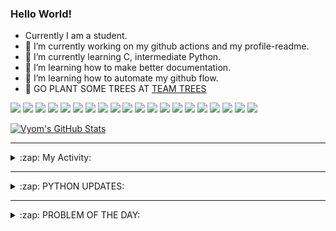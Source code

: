 ### Hello World!

- Currently I am a student.
- 🔭 I’m currently working on my github actions and my profile-readme. 
- 🌱 I’m currently learning C, intermediate Python.
- 🌱 I’m learning how to make better documentation.
- 🌱 I’m learning how to automate my github flow.
- 🌱 GO PLANT SOME TREES AT [TEAM TREES](https://teamtrees.org/)

![](https://img.shields.io/badge/Editor-Vim-informational?style=flat&logo=Editor&logoColor=white&color=2bbc8a)
![](https://img.shields.io/badge/Editor-VScode-informational?style=flat&logo=<LOGO_NAME>&logoColor=white&color=2bbc8a)
![](https://img.shields.io/badge/OS-MacOS-informational?style=flat&logo=<LOGO_NAME>&logoColor=white&color=2bbc8a)
![](https://img.shields.io/badge/OS-Fedora-informational?style=flat&logo=<LOGO_NAME>&logoColor=white&color=2bbc8a)
![](https://img.shields.io/badge/OS-Ubuntu-informational?style=flat&logo=<LOGO_NAME>&logoColor=white&color=2bbc8a)
![](https://img.shields.io/badge/Tools-mysql-informational?style=flat&logo=<LOGO_NAME>&logoColor=white&color=2bbc8a)
![](https://img.shields.io/badge/Tools-MongoDB-informational?style=flat&logo=<LOGO_NAME>&logoColor=white&color=2bbc8a)
![](https://img.shields.io/badge/Tools-DiscordAPI-informational?style=flat&logo=<LOGO_NAME>&logoColor=white&color=2bbc8a)
![](https://img.shields.io/badge/Tools-GoogleAPIs-informational?style=flat&logo=<LOGO_NAME>&logoColor=white&color=2bbc8a)
![](https://img.shields.io/badge/Tools-html-informational?style=flat&logo=<LOGO_NAME>&logoColor=white&color=2bbc8a)
![](https://img.shields.io/badge/Tools-css-informational?style=flat&logo=<LOGO_NAME>&logoColor=white&color=2bbc8a)
![](https://img.shields.io/badge/Tools-ScikitLearn-informational?style=flat&logo=<LOGO_NAME>&logoColor=white&color=2bbc8a)
![](https://img.shields.io/badge/Tools-json-informational?style=flat&logo=<LOGO_NAME>&logoColor=white&color=2bbc8a)
![](https://img.shields.io/badge/Tools-Metasploit-informational?style=flat&logo=<LOGO_NAME>&logoColor=white&color=2bbc8a)
![](https://img.shields.io/badge/Shell-zsh-informational?style=flat&logo=<LOGO_NAME>&logoColor=white&color=2bbc8a)
![](https://img.shields.io/badge/Code-Python-informational?style=flat&logo=<LOGO_NAME>&logoColor=white&color=2bbc8a)
![](https://img.shields.io/badge/Code-Ruby-informational?style=flat&logo=<LOGO_NAME>&logoColor=white&color=2bbc8a)
![](https://img.shields.io/badge/Code-Processing-informational?style=flat&logo=<LOGO_NAME>&logoColor=white&color=2bbc8a)
![](https://img.shields.io/badge/Code-Arduino-informational?style=flat&logo=<LOGO_NAME>&logoColor=white&color=2bbc8a)
![](https://img.shields.io/badge/Graphics-Blender-informational?style=flat&logo=<LOGO_NAME>&logoColor=white&color=2bbc8a)

<a href="https://github.com/Vyvy-vi/Vyvy-vi">
  <img align="center" src="https://profile-readme-git-master.vyvy-vi.vercel.app/api?username=Vyvy-vi&show_icons=true&line_height=27&count_private=true&title_color=ffffff&text_color=c9cacc&icon_color=2bbc8a&bg_color=1d1f21" alt="Vyom's GitHub Stats" />
</a>

---
<details>
  <summary>:zap: My Activity:</summary>
  
<!--START_SECTION:waka-->
![Profile Views](http://img.shields.io/badge/Profile%20Views-576-blue)

**I'm a Night 🦉** 

```text
🌞 Morning    25 commits     ████░░░░░░░░░░░░░░░░░░░░░   18.38% 
🌆 Daytime    26 commits     ████░░░░░░░░░░░░░░░░░░░░░   19.12% 
🌃 Evening    46 commits     ████████░░░░░░░░░░░░░░░░░   33.82% 
🌙 Night      39 commits     ███████░░░░░░░░░░░░░░░░░░   28.68%

```
📅 **I'm Most Productive on Sunday** 

```text
Monday       16 commits     ███░░░░░░░░░░░░░░░░░░░░░░   11.76% 
Tuesday      11 commits     ██░░░░░░░░░░░░░░░░░░░░░░░   8.09% 
Wednesday    11 commits     ██░░░░░░░░░░░░░░░░░░░░░░░   8.09% 
Thursday     23 commits     ████░░░░░░░░░░░░░░░░░░░░░   16.91% 
Friday       6 commits      █░░░░░░░░░░░░░░░░░░░░░░░░   4.41% 
Saturday     24 commits     ████░░░░░░░░░░░░░░░░░░░░░   17.65% 
Sunday       45 commits     ████████░░░░░░░░░░░░░░░░░   33.09%

```


📊 **This Week I Spent My Time On** 

```text
🔥 Editors: 
Vim                      2 hrs 34 mins       █████████████████████████   100.0%

🐱‍💻 Projects: 
TearDrops                1 hr 10 mins        ███████████░░░░░░░░░░░░░░   45.74% 
Unknown Project          24 mins             ████░░░░░░░░░░░░░░░░░░░░░   15.99% 
awesomeScripts           18 mins             ███░░░░░░░░░░░░░░░░░░░░░░   11.71% 
do_username              17 mins             ██░░░░░░░░░░░░░░░░░░░░░░░   11.15% 
Dictu                    13 mins             ██░░░░░░░░░░░░░░░░░░░░░░░   8.49%

💻 Operating System: 
Mac                      2 hrs 34 mins       █████████████████████████   100.0%

```

**I Mostly Code in Python** 

```text
Python                   18 repos            ████████████████████░░░░░   81.82% 
Processing               1 repo              █░░░░░░░░░░░░░░░░░░░░░░░░   4.55% 
Swift                    1 repo              █░░░░░░░░░░░░░░░░░░░░░░░░   4.55% 
JavaScript               1 repo              █░░░░░░░░░░░░░░░░░░░░░░░░   4.55% 
SCSS                     1 repo              █░░░░░░░░░░░░░░░░░░░░░░░░   4.55%

```



<!--END_SECTION:waka-->
</details>

---
<details>
  <summary>:zap: PYTHON UPDATES:</summary>
  
<!-- BLOG-POST-LIST:START -->
- [Automation project idea / brainstorming](https://www.reddit.com/r/Python/comments/jkspfa/automation_project_idea_brainstorming/)
- [If you use Github Actions and Poetry, try my new install-poetry action!](https://www.reddit.com/r/Python/comments/jkslzc/if_you_use_github_actions_and_poetry_try_my_new/)
- [I built a state monitor using Python+Flask!](https://www.reddit.com/r/Python/comments/jksfg5/i_built_a_state_monitor_using_pythonflask/)
- [Made a color picker to get any color on the screen](https://www.reddit.com/r/Python/comments/jks6sp/made_a_color_picker_to_get_any_color_on_the_screen/)
- [First real project: PDF Editor in Python (appreciate your feedback)](https://www.reddit.com/r/Python/comments/jkrpno/first_real_project_pdf_editor_in_python/)
<!-- BLOG-POST-LIST:END -->
</details>

---
<details>
  <summary>:zap: PROBLEM OF THE DAY:</summary>

<!--QOTD:START-->
<!--QOTD:END-->
</details>
